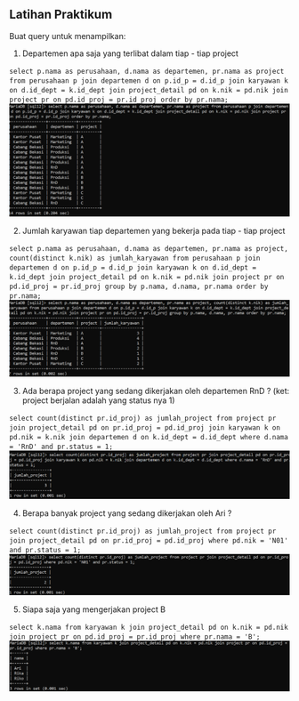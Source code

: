 ## Latihan Praktikum
Buat query untuk menampilkan:
1. Departemen apa saja yang terlibat dalam tiap - tiap project

`select p.nama as perusahaan, d.nama as departemen, pr.nama as project from perusahaan p join departemen d on p.id_p = d.id_p join karyawan k on d.id_dept = k.id_dept join project_detail pd on k.nik = pd.nik join project pr on pd.id_proj = pr.id_proj order by pr.nama;`
![1](foto13/1.png)

2. Jumlah karyawan tiap departemen yang bekerja pada tiap - tiap project

`select p.nama as perusahaan, d.nama as departemen, pr.nama as project, count(distinct k.nik) as jumlah_karyawan from perusahaan p join departemen d on p.id_p = d.id_p join karyawan k on d.id_dept = k.id_dept join project_detail pd on k.nik = pd.nik join project pr on pd.id_proj = pr.id_proj group by p.nama, d.nama, pr.nama order by pr.nama;`
![2](foto13/2.png)

3. Ada berapa project yang sedang dikerjakan oleh departemen RnD ? (ket: project berjalan adalah yang status nya 1)

`select count(distinct pr.id_proj) as jumlah_project from project pr join project_detail pd on pr.id_proj = pd.id_proj join karyawan k on pd.nik = k.nik join departemen d on k.id_dept = d.id_dept where d.nama = 'RnD' and pr.status = 1;`
![3](foto13/3.png)

4. Berapa banyak project yang sedang dikerjakan oleh Ari ?

`select count(distinct pr.id_proj) as jumlah_project from project pr join project_detail pd on pr.id_proj = pd.id_proj where pd.nik = 'N01' and pr.status = 1;`
![4](foto13/4.png)

5. Siapa saja yang mengerjakan project B

`select k.nama from karyawan k join project_detail pd on k.nik = pd.nik join project pr on pd.id_proj = pr.id_proj where pr.nama = 'B';`
![5](foto13/5.png)